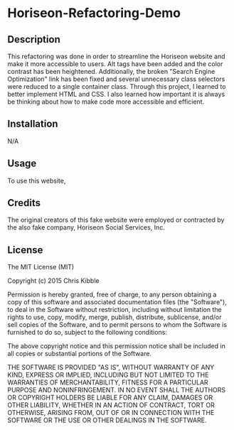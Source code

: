 # Horiseon-Refactoring-Demo


## Description

This refactoring was done in order to streamline the Horiseon website and make it more accessible to users. Alt tags have been added and the color contrast has been heightened. Additionally, the broken "Search Engine Optimization" link has been fixed and several unnecessary class selectors were reduced to a single container class. Through this project, I learned to better implement HTML and CSS. I also learned how important it is always be thinking about how to make code more accessible and efficient.  


## Installation 
N/A

## Usage
To use this website, 


## Credits
The original creators of this fake website were employed or contracted by the also fake company, Horiseon Social Services, Inc. 

## License 

The MIT License (MIT)

Copyright (c) 2015 Chris Kibble

Permission is hereby granted, free of charge, to any person obtaining a copy of this software and associated documentation files (the "Software"), to deal in the Software without restriction, including without limitation the rights to use, copy, modify, merge, publish, distribute, sublicense, and/or sell copies of the Software, and to permit persons to whom the Software is furnished to do so, subject to the following conditions:

The above copyright notice and this permission notice shall be included in all copies or substantial portions of the Software.

THE SOFTWARE IS PROVIDED "AS IS", WITHOUT WARRANTY OF ANY KIND, EXPRESS OR IMPLIED, INCLUDING BUT NOT LIMITED TO THE WARRANTIES OF MERCHANTABILITY, FITNESS FOR A PARTICULAR PURPOSE AND NONINFRINGEMENT. IN NO EVENT SHALL THE AUTHORS OR COPYRIGHT HOLDERS BE LIABLE FOR ANY CLAIM, DAMAGES OR OTHER LIABILITY, WHETHER IN AN ACTION OF CONTRACT, TORT OR OTHERWISE, ARISING FROM, OUT OF OR IN CONNECTION WITH THE SOFTWARE OR THE USE OR OTHER DEALINGS IN THE SOFTWARE.